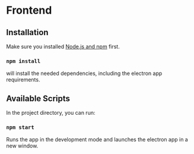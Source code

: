 # Frontend

## Installation

Make sure you installed [Node.js and npm](https://docs.npmjs.com/downloading-and-installing-node-js-and-npm) first.

### `npm install`

will install the needed dependencies, including the electron app requirements.

## Available Scripts

In the project directory, you can run:

### `npm start`

Runs the app in the development mode and launches the electron app in a new window.
